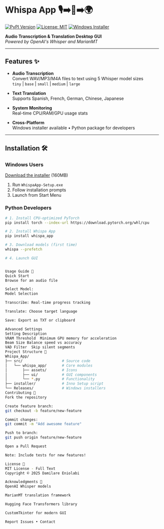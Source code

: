 # Whispa App 🎙️➡️📝➡️🌍

[![PyPI Version](https://img.shields.io/pypi/v/whispa-app)](https://pypi.org/project/whispa-app/)
[![License: MIT](https://img.shields.io/badge/License-MIT-yellow.svg)](https://opensource.org/licenses/MIT)
[![Windows Installer](https://img.shields.io/badge/Download-Windows_Installer-blue)](https://github.com/damoojeje/Whispa_App/releases/latest)

**Audio Transcription & Translation Desktop GUI**  
*Powered by OpenAI's Whisper and MarianMT*

---

## Features ✨

- **Audio Transcription**  
  Convert WAV/MP3/M4A files to text using 5 Whisper model sizes  
  `tiny` | `base` | `small` | `medium` | `large`

- **Text Translation**  
  Supports Spanish, French, German, Chinese, Japanese

- **System Monitoring**  
  Real-time CPU/RAM/GPU usage stats

- **Cross-Platform**  
  Windows installer available • Python package for developers

---

## Installation 🛠️

### Windows Users
[Download the installer](https://github.com/damoojeje/Whispa_App/releases/latest) (160MB)  
1. Run `WhispaApp-Setup.exe`
2. Follow installation prompts
3. Launch from Start Menu

### Python Developers
```bash
# 1. Install CPU-optimized PyTorch
pip install torch --index-url https://download.pytorch.org/whl/cpu

# 2. Install Whispa App
pip install whispa_app

# 3. Download models (first time)
whispa --prefetch

# 4. Launch GUI


Usage Guide 📖
Quick Start
Browse for an audio file

Select Model:
Model Selection

Transcribe: Real-time progress tracking

Translate: Choose target language

Save: Export as TXT or clipboard

Advanced Settings
Setting Description
VRAM Threshold  Minimum GPU memory for acceleration
Beam Size Balance speed vs accuracy
VAD Filter  Skip silent segments
Project Structure 📂
Whispa_App/
├── src/                  # Source code
│   └── whispa_app/       # Core modules
│       ├── assets/       # Icons
│       ├── ui/           # GUI components
│       └── *.py          # Functionality
├── installer/            # Inno Setup script
└── Releases/             # Windows installers
Contributing 🤝
Fork the repository

Create feature branch:
git checkout -b feature/new-feature

Commit changes:
git commit -m "Add awesome feature"

Push to branch:
git push origin feature/new-feature

Open a Pull Request

Note: Include tests for new features!

License 📄
MIT License - Full Text
Copyright © 2025 Damilare Eniolabi

Acknowledgments 🙏
OpenAI Whisper models

MarianMT translation framework

Hugging Face Transformers library

CustomTkinter for modern GUI

Report Issues • Contact